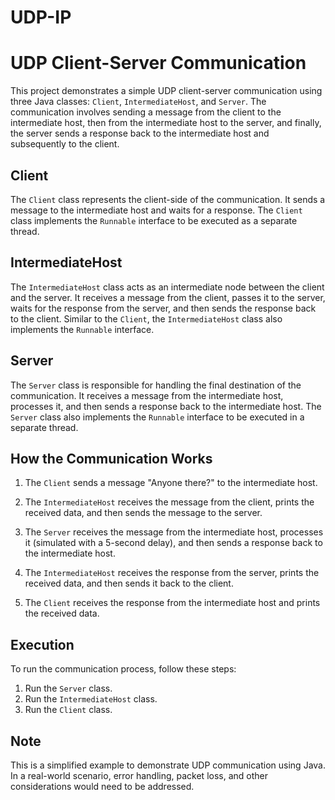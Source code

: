 # UDP-IP
# UDP Client-Server Communication

This project demonstrates a simple UDP client-server communication using three Java classes: `Client`, `IntermediateHost`, and `Server`. The communication involves sending a message from the client to the intermediate host, then from the intermediate host to the server, and finally, the server sends a response back to the intermediate host and subsequently to the client.

## Client

The `Client` class represents the client-side of the communication. It sends a message to the intermediate host and waits for a response. The `Client` class implements the `Runnable` interface to be executed as a separate thread.

## IntermediateHost

The `IntermediateHost` class acts as an intermediate node between the client and the server. It receives a message from the client, passes it to the server, waits for the response from the server, and then sends the response back to the client. Similar to the `Client`, the `IntermediateHost` class also implements the `Runnable` interface.

## Server

The `Server` class is responsible for handling the final destination of the communication. It receives a message from the intermediate host, processes it, and then sends a response back to the intermediate host. The `Server` class also implements the `Runnable` interface to be executed in a separate thread.

## How the Communication Works

1. The `Client` sends a message "Anyone there?" to the intermediate host.

2. The `IntermediateHost` receives the message from the client, prints the received data, and then sends the message to the server.

3. The `Server` receives the message from the intermediate host, processes it (simulated with a 5-second delay), and then sends a response back to the intermediate host.

4. The `IntermediateHost` receives the response from the server, prints the received data, and then sends it back to the client.

5. The `Client` receives the response from the intermediate host and prints the received data.

## Execution

To run the communication process, follow these steps:

1. Run the `Server` class.
2. Run the `IntermediateHost` class.
3. Run the `Client` class.

## Note

This is a simplified example to demonstrate UDP communication using Java. In a real-world scenario, error handling, packet loss, and other considerations would need to be addressed.
